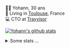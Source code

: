 <p>
  👨🏻 <bold>Yohann</bold>, 30 ans<br/>
  💼 Living in <a href="https://www.google.com/maps?q=toulouse">Toulouse</a>, France<br/>
  💻 CTO at <a href="https://trayvisor.com/">Trayvisor</a><br/>
</p>

<a href="https://github.com/anuraghazra/github-readme-stats"><img align="center" src="https://github-readme-stats-dviw-8taegaswk-yohann84ls-projects.vercel.app//api?username=yohann84L&show_icons=true&include_all_commits=true" alt="Yohann's github stats" /> </a>


<details>
  <summary>Some stats ...</summary><br/>
  

<!--START_SECTION:waka-->
![Code Time](http://img.shields.io/badge/Code%20Time-1%2C342%20hrs%2026%20mins-blue)

![Profile Views](http://img.shields.io/badge/Profile%20Views-0-blue)

**🐱 My GitHub Data** 

> 📦 441.0 kB Used in GitHub's Storage 
 > 
> 🏆 579 Contributions in the Year 2025
 > 
> 🚫 Not Opted to Hire
 > 
> 📜 26 Public Repositories 
 > 
> 🔑 21 Private Repositories 
 > 
**I'm an Early 🐤** 

```text
🌞 Morning                33538 commits       ███████░░░░░░░░░░░░░░░░░░   29.50 % 
🌆 Daytime                65904 commits       ██████████████░░░░░░░░░░░   57.97 % 
🌃 Evening                14078 commits       ███░░░░░░░░░░░░░░░░░░░░░░   12.38 % 
🌙 Night                  172 commits         ░░░░░░░░░░░░░░░░░░░░░░░░░   00.15 % 
```
📅 **I'm Most Productive on Wednesday** 

```text
Monday                   21907 commits       █████░░░░░░░░░░░░░░░░░░░░   19.27 % 
Tuesday                  21330 commits       █████░░░░░░░░░░░░░░░░░░░░   18.76 % 
Wednesday                23005 commits       █████░░░░░░░░░░░░░░░░░░░░   20.23 % 
Thursday                 22843 commits       █████░░░░░░░░░░░░░░░░░░░░   20.09 % 
Friday                   22496 commits       █████░░░░░░░░░░░░░░░░░░░░   19.79 % 
Saturday                 824 commits         ░░░░░░░░░░░░░░░░░░░░░░░░░   00.72 % 
Sunday                   1287 commits        ░░░░░░░░░░░░░░░░░░░░░░░░░   01.13 % 
```


📊 **This Week I Spent My Time On** 

```text
🕑︎ Time Zone: Europe/Paris

💬 Programming Languages: 
Image (svg)              2 hrs 7 mins        ████████████████████████░   94.80 % 
Other                    6 mins              █░░░░░░░░░░░░░░░░░░░░░░░░   05.20 % 

🔥 Editors: 
Zed                      2 hrs 2 mins        ███████████████████████░░   91.40 % 
Figma                    11 mins             ██░░░░░░░░░░░░░░░░░░░░░░░   08.60 % 

💻 Operating System: 
Mac                      2 hrs 14 mins       █████████████████████████   100.00 % 
```

**I Mostly Code in Python** 

```text
Python                   26 repos            ██████████████░░░░░░░░░░░   54.17 % 
Jupyter Notebook         4 repos             ██░░░░░░░░░░░░░░░░░░░░░░░   08.33 % 
JavaScript               3 repos             ██░░░░░░░░░░░░░░░░░░░░░░░   06.25 % 
HTML                     2 repos             █░░░░░░░░░░░░░░░░░░░░░░░░   04.17 % 
Shell                    1 repo              █░░░░░░░░░░░░░░░░░░░░░░░░   02.08 % 
```




 Last Updated on 24/08/2025 00:46:52 UTC
<!--END_SECTION:waka-->
